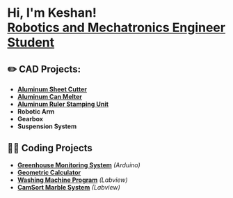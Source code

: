 <h1>Hi, I'm Keshan! <br/> <a href="https://www.linkedin.com/in/keshan-dassanayake-aa472a334/"> Robotics and Mechatronics Engineer Student</a>
  
<h2>✏️ CAD Projects:</h2>

- <b>[Aluminum Sheet Cutter](https://github.com/Keshan-Dassanayake/Aluminum-Sheet-Cutter) </b>
- <b>[Aluminum Can Melter](https://github.com/Keshan-Dassanayake/Aluminum-Can-Melter)</b>
- <b>[Aluminum Ruler Stamping Unit](https://github.com/Keshan-Dassanayake/Aluminum-Ruler-Stamping-Unit)</b>
- <b>Robotic Arm</b>
- <b>Gearbox</b>
- <b>Suspension System</b>

<h2>🧑‍💻 Coding Projects</h2>

- <b>[Greenhouse Monitoring System](https://github.com/Keshan-Dassanayake/Greenhouse-Monitoring-System)</b> <i>(Arduino)</i>
- <b>[Geometric Calculator](https://github.com/Keshan-Dassanayake/Geometric-Calculator)</b> 
- <b>[Washing Machine Program](https://github.com/Keshan-Dassanayake/Washing-Machine-Program)</b> <i>(Labview)</i>
- <b>[CamSort Marble System](https://github.com/Keshan-Dassanayake/CamSort-Marble-System)</b> <i>(Labview)</i>

